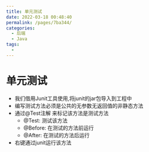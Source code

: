 ```yaml
---
title: 单元测试
date: 2022-03-18 00:48:40
permalink: /pages/7ba344/
categories:
  - 后端
  - Java
tags:
  - 
---
```

# 单元测试

- 我们借用Junit工具使用,将junit的jar包导入到工程中
- 编写测试方法必须是公共的无参数无返回值的非静态方法
- 通过@Test注解 来标记该方法是测试方法
  - @Test:  测试该方法
  - @Before: 在测试的方法前运行
  - @After: 在测试的方法后运行
- 右键通过junit运行该方法



